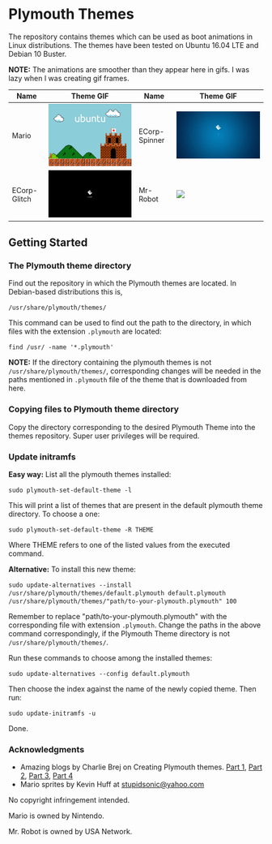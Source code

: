 # Plymouth Themes
The repository contains themes which can be used as boot animations in Linux distributions.
The themes have been tested on Ubuntu 16.04 LTE and Debian 10 Buster.

<!--![Mario](https://github.com/hrishabh23/plymouth-themes/blob/master/gifs/mario.gif)
![ECorp-Spinner](https://github.com/hrishabh23/plymouth-themes/blob/master/gifs/ecorp_spinner.gif)
![ECorp-Glitch](https://github.com/hrishabh23/plymouth-themes/blob/master/gifs/ecorp_glitch.gif)
![Mr-Robot](https://github.com/hrishabh23/plymouth-themes/blob/master/gifs/mr-robot.gif) -->

**NOTE:** The animations are smoother than they appear here in gifs. I was lazy when I was creating gif frames. 

Name | Theme GIF | Name | Theme GIF
---- | --------- | ---- | ---------
Mario | <img src="/gifs/mario.gif" width="640"/> | ECorp-Spinner | <img src="/gifs/ecorp_spinner.gif" width="640"/>
ECorp-Glitch | <img src="/gifs/ecorp_glitch.gif" width="640"/> | Mr-Robot | <img src="/gifs/mr-robot.gif" width="640"/>

## Getting Started

### The Plymouth theme directory
Find out the repository in which the Plymouth themes are located.
In Debian-based distributions this is,
```
/usr/share/plymouth/themes/
```
This command can be used to find out the path to the directory, in which files with the extension `.plymouth` are located:
```
find /usr/ -name '*.plymouth'
```
**NOTE:** If the directory containing the plymouth themes is not `/usr/share/plymouth/themes/`, corresponding changes will be needed in the paths mentioned in `.plymouth` file of the theme that is downloaded from here.

### Copying files to Plymouth theme directory
Copy the directory corresponding to the desired Plymouth Theme into the themes repository.
Super user privileges will be required.

### Update initramfs
**Easy way:**
List all the plymouth themes installed:
```
sudo plymouth-set-default-theme -l
```
This will print a list of themes that are present in the default plymouth theme directory. To choose a one:
```
sudo plymouth-set-default-theme -R THEME
```
Where THEME refers to one of the listed values from the executed command.

**Alternative:**
To install this new theme:
```
sudo update-alternatives --install /usr/share/plymouth/themes/default.plymouth default.plymouth /usr/share/plymouth/themes/"path/to-your-plymouth.plymouth" 100
```
Remember to replace "path/to-your-plymouth.plymouth" with the corresponding file with extension `.plymouth`. Change the paths in the above command correspondingly, if the Plymouth Theme directory is not `/usr/share/plymouth/themes/`.

Run these commands to choose among the installed themes:
```
sudo update-alternatives --config default.plymouth
```
Then choose the index against the name of the newly copied theme. Then run:
```
sudo update-initramfs -u
```
Done.

### Acknowledgments
* Amazing blogs by Charlie Brej on Creating Plymouth themes.
   [Part 1](https://brej.org/blog/?p=158),
   [Part 2](https://brej.org/blog/?p=174),
   [Part 3](https://brej.org/blog/?p=197),
   [Part 4](https://brej.org/blog/?p=238)
* Mario sprites by Kevin Huff at stupidsonic@yahoo.com

No copyright infringement intended.

Mario is owned by Nintendo.

Mr. Robot is owned by USA Network.
